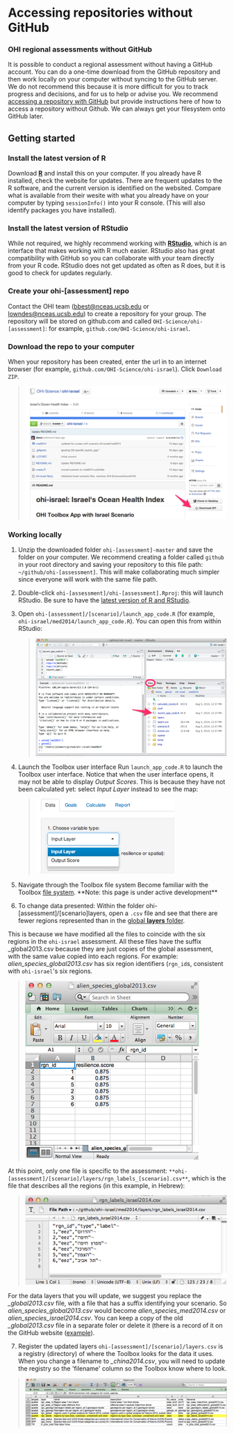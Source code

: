 # Accessing repositories without GitHub

### OHI regional assessments without GitHub
It is possible to conduct a regional assessment without having a GitHub account. You can do a one-time download from the GitHub repository and then work locally on your computer without syncing to the GitHub server. We do not recommend this because it is more difficult for you to track progress and decisions, and for us to help or advise you. We recommend [accessing a repository with GitHub](https://github.com/OHI-Science/ohimanual/blob/master/tutorials/accessing_a_repo/accessing_a_repo.md) but provide instructions here of how to access a repository without Github. We can always get your filesystem onto GitHub later. 

## Getting started

### Install the latest version of R
Download [**R**](http://cran.r-project.org/) and install this on your computer. If you already have R installed, check the website for updates. There are frequent updates to the R software, and the current version is identified on the websited. Compare what is available from their wesite with what you already have on your computer by typing `sessionInfo()` into your R console. (This will also identify packages you have installed).

### Install the latest version of RStudio
While not required, we highly recommend working with [**RStudio**](http://www.rstudio.com/products/RStudio/), which is an interface that makes working with R much easier. RStudio also has great compatibility with GitHub so you can collaborate with your team directly from your R code. RStudio does not get updated as often as R does, but it is good to check for updates regularly. 

### Create your ohi-[assessment] repo
Contact the OHI team (bbest@nceas.ucsb.edu or lowndes@nceas.ucsb.edu) to create a repository for your group. The repository will be stored on github.com and called `OHI-Science/ohi-[assessment]`: for example, `github.com/OHI-Science/ohi-israel`.

### Download the repo to your computer
When your repository has been created, enter the url in to an internet browser (for example, `github.com/OHI-Science/ohi-israel`). Click `Download ZIP`.  
  
> ![](./fig/download_zip_sk.png)  
  
### Working locally

1. Unzip the downloaded folder `ohi-[assessment]-master` and save the folder on your computer. We recommend creating a folder called `github` in your root directory and saving your repository to this file path: `~/github/ohi-[assessment]`. This will make collaborating much simpler since everyone will work with the same file path. 

2. Double-click `ohi-[assessment]/ohi-[assessment].Rproj`: this will launch RStudio. Be sure to have the [latest version of R and RStudio](https://github.com/OHI-Science/ohimanual/blob/master/tutorials/software_for_OHI/software_for_OHI.md).

3. Open `ohi-[assessment]/[scenario]/launch_app_code.R` (for example, `ohi-israel/med2014/launch_app_code.R`). You can open this from within RStudio: 
   > ![](./fig/RStudio_ohi-israel_sk.png)  
  
4. Launch the Toolbox user interface 
Run `launch_app_code.R` to launch the Toolbox user interface. Notice that when the user interface opens, it may not be able to display *Output Scores*. This is because they have not been calculated yet: select *Input Layer* instead to see the map:
   > ![](./fig/input_layer.png)  
  
5. Navigate through the Toolbox file system
Become familiar with the Toolbox [file system](https://github.com/OHI-Science/ohimanual/blob/master/tutorials/3_File_system.md#the-ocean-health-index-toolbox-manual). \*\*Note: this page is under active development\*\*

6. To change data presented: 
Within the folder ohi-[assessment]/[scenario]layers, open a `.csv` file and see that there are fewer regions represented than in the [global **layers** folder](https://github.com/OHI-Science/ohimanual/blob/master/tutorials/3_File_system.md#layers-folders).  

This is because we have modified all the files to coincide with the six regions in the `ohi-israel` assessment. All these files have the suffix _global2013.csv because they are just copies of the global assessment, with the same value copied into each regions. For example: *alien_species_global2013.csv* has six region identifiers (`rgn_id`s, consistent with `ohi-israel`'s six regions. 
  
  > ![](./fig/layers_example.png)  
  
At this point, only one file is specific to the assessment: `**ohi-[assessment]/[scenario]/layers/rgn_labels_[scenario].csv**`, which is the file that describes all the regions (in this example, in Hebrew): 

  > ![](./fig/rgn_example.png)  

  For the data layers that you will update, we suggest you replace the *\_global2013.csv* file, with a file that has a suffix identifying your scenario. So *alien_species_global2013.csv* would become *alien_species_med2014.csv* or *alien_species_israel2014.csv*. You can keep a copy of the old *_global2013.csv* file in a separate foler or delete it (there is a record of it on the GitHub website ([example](https://github.com/OHI-Science/ohi-israel/blob/master/med2014/layers/alien_species_global2013.csv)). 

7. Register the updated layers
`ohi-[assessment]/[scenario]/layers.csv` is a registry (directory) of where the Toolbox looks for the data it uses. When you change a filename to *_china2014.csv*, you will need to update the registry so the 'filename' column so the Toolbox know where to look.

  > ![](./fig/layers_folder.png)  



